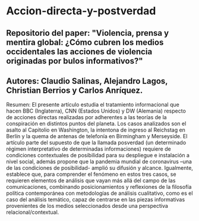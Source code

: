 # Accion-directa-y-postverdad
## Repositorio del paper: "Violencia, prensa y mentira global: ¿Cómo cubren los medios occidentales las acciones de violencia originadas por bulos informativos?"
## Autores: Claudio Salinas, Alejandro Lagos, Christian Berrios y Carlos Anríquez.


Resumen: 
El presente artículo estudia el tratamiento informacional que hacen BBC (Inglaterra), CNN (Estados Unidos) y DW (Alemania) respecto de acciones directas realizadas por adherentes a las teorías de la conspiración en distintos puntos del planeta. Los casos analizados son el asalto al Capitolio en Washington, la intentona de ingreso al Reichstag en Berlín y la quema de antenas de telefonía en Birmingham y Merseyside. El artículo parte del supuesto de que la llamada posverdad (un determinado régimen interpretativo de determinadas informaciones) requiere de condiciones contextuales de posibilidad para su despliegue e instalación a nivel social, además propone que la pandemia mundial de coronavirus –una de las condiciones de posibilidad- amplió su difusión y alcance. Igualmente, establece que, para comprender el fenómeno en estos tres casos, se requieren elementos de análisis que vayan más allá del campo de las comunicaciones, combinando posicionamientos y reflexiones de la filosofía política contemporánea con metodologías de análisis cualitativo, como es el caso del análisis temático, capaz de centrarse en las piezas informativas provenientes de los medios seleccionados desde una perspectiva relacional/contextual.
